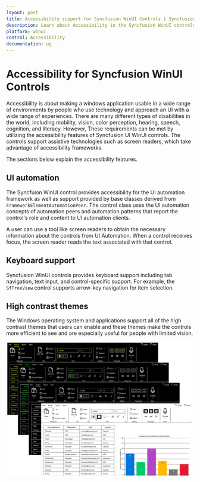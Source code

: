 ```yaml
---
layout: post
title: Accessibility support for Syncfusion WinUI Controls | Syncfusion
description: Learn about Accessibility in the Syncfusion WinUI controls, including UI automation, Keyborad and HighContrast theme support.
platform: winui
control: Accessibility
documentation: ug
---
```


# Accessibility for Syncfusion WinUI Controls

Accessibility is about making a windows application usable in a wide range of environments by people who use technology and approach an UI with a wide range of experiences. There are many different types of disabilities in the world, including mobility, vision, color perception, hearing, speech, cognition, and literacy. However, These requirements can be met by utilizing the accessibility features of Syncfusion UI WinUI controls. The controls support assistive technologies such as screen readers, which take advantage of accessibility frameworks.

The sections below explain the accessibility features.

## UI automation

The Syncfuion WinUI control provides accessibility for the UI automation framework as well as support provided by base classes derived from `FrameworkElementAutomationPeer`. The control class uses the UI automation concepts of automation peers and automation patterns that report the control's role and content to UI automation clients.

A user can use a tool like screen readers to obtain the necessary information about the controls from UI Automation. When a control receives focus, the screen reader reads the text associated with that control. 

## Keyboard support

Syncfusion WinUI controls provides keyboard support including tab navigation, text input, and control-specific support. For example, the `SfTreeView` control supports arrow-key navigation for item selection.

## High contrast themes

The Windows operating system and applications support all of the high contrast themes that users can enable and these themes make the controls more efficient to see and are especially useful for people with limited vision.

![HighContrast theme support in Syncfusion WinUI controls](Common-images/winui-highcontrast-controls.png)






